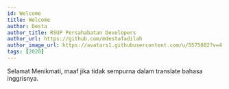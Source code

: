 ```yaml
---
id: Welcome
title: Welcome
author: Desta
author_title: RSUP Persahabatan Developers
author_url: https://github.com/mdestafadilah
author_image_url: https://avatars1.githubusercontent.com/u/5575882?v=4
tags: [2020]
---
```


Selamat Menikmati, maaf jika tidak sempurna dalam translate bahasa inggrisnya.
